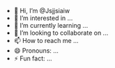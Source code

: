 - 👋 Hi, I’m @Jsjjsiaiw
- 👀 I’m interested in ...
- 🌱 I’m currently learning ...
- 💞️ I’m looking to collaborate on ...
- 📫 How to reach me ...
- 😄 Pronouns: ...
- ⚡ Fun fact: ...

<!---
Jsjjsiaiw/Jsjjsiaiw is a ✨ special ✨ repository because its `README.md` (this file) appears on your GitHub profile.
You can click the Preview link to take a look at your changes.
--->
